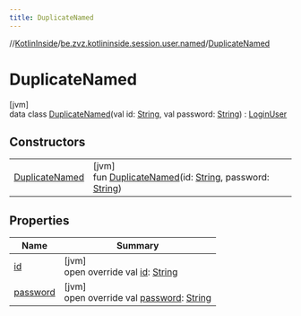 ```yaml
---
title: DuplicateNamed
---
```

//[KotlinInside](../../../index.html)/[be.zvz.kotlininside.session.user.named](../index.html)/[DuplicateNamed](index.html)



# DuplicateNamed



[jvm]\
data class [DuplicateNamed](index.html)(val id: [String](https://kotlinlang.org/api/latest/jvm/stdlib/kotlin/-string/index.html), val password: [String](https://kotlinlang.org/api/latest/jvm/stdlib/kotlin/-string/index.html)) : [LoginUser](../../be.zvz.kotlininside.session.user/-login-user/index.html)



## Constructors


| | |
|---|---|
| [DuplicateNamed](-duplicate-named.html) | [jvm]<br>fun [DuplicateNamed](-duplicate-named.html)(id: [String](https://kotlinlang.org/api/latest/jvm/stdlib/kotlin/-string/index.html), password: [String](https://kotlinlang.org/api/latest/jvm/stdlib/kotlin/-string/index.html)) |


## Properties


| Name | Summary |
|---|---|
| [id](id.html) | [jvm]<br>open override val [id](id.html): [String](https://kotlinlang.org/api/latest/jvm/stdlib/kotlin/-string/index.html) |
| [password](password.html) | [jvm]<br>open override val [password](password.html): [String](https://kotlinlang.org/api/latest/jvm/stdlib/kotlin/-string/index.html) |

